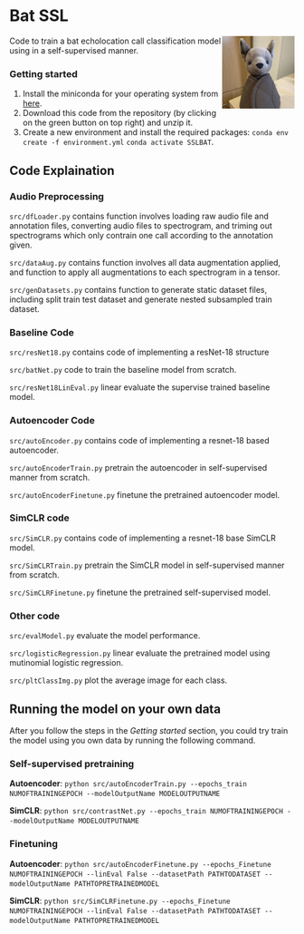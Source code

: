 # Bat SSL
<img align="right" width="128" height="128" src="img/bat.jpg">  

Code to train a bat echolocation call classification model using in a self-supervised manner.

### Getting started

1) Install the miniconda for your operating system from [here](https://docs.conda.io/en/latest/miniconda.html).
2) Download this code from the repository (by clicking on the green button on top right) and unzip it. 
3) Create a new environment and install the required packages:
`conda env create -f environment.yml`
`conda activate SSLBAT`.

## Code Explaination

### Audio Preprocessing

`src/dfLoader.py` contains function involves loading raw audio file and annotation files, converting audio files to spectrogram, and triming out spectrograms which only contrain one call according to the annotation given. 

`src/dataAug.py` contains function involves all data augmentation applied, and function to apply all augmentations to each spectrogram in a tensor. 

`src/genDatasets.py` contains function to generate static dataset files, including split train test dataset and generate nested subsampled train dataset. 

### Baseline Code

`src/resNet18.py` contains code of implementing a resNet-18 structure

`src/batNet.py` code to train the baseline model from scratch.

`src/resNet18LinEval.py` linear evaluate the supervise trained baseline model.

### Autoencoder Code

`src/autoEncoder.py` contains code of implementing a resnet-18 based autoencoder.

`src/autoEncoderTrain.py` pretrain the autoencoder in self-supervised manner from scratch.

`src/autoEncoderFinetune.py` finetune the pretrained autoencoder model.


### SimCLR code

`src/SimCLR.py` contains code of implementing a resnet-18 base SimCLR model.

`src/SimCLRTrain.py` pretrain the SimCLR model in self-supervised manner from scratch.

`src/SimCLRFinetune.py` finetune the pretrained self-supervised model.

### Other code

`src/evalModel.py` evaluate the model performance. 

`src/logisticRegression.py` linear evaluate the pretrained model using mutinomial logistic regression. 

`src/pltClassImg.py` plot the average image for each class.


## Running the model on your own data

After you follow the steps in the *Getting started* section, you could try train the model using you own data by running the following command.

### Self-supervised pretraining

**Autoencoder**: `python src/autoEncoderTrain.py --epochs_train NUMOFTRAININGEPOCH --modelOutputName MODELOUTPUTNAME`

**SimCLR**: `python src/contrastNet.py --epochs_train NUMOFTRAININGEPOCH --modelOutputName MODELOUTPUTNAME`

### Finetuning

**Autoencoder**: `python src/autoEncoderFinetune.py --epochs_Finetune NUMOFTRAININGEPOCH --linEval False --datasetPath PATHTODATASET --modelOutputName PATHTOPRETRAINEDMODEL`

**SimCLR**: `python src/SimCLRFinetune.py --epochs_Finetune NUMOFTRAININGEPOCH --linEval False --datasetPath PATHTODATASET --modelOutputName PATHTOPRETRAINEDMODEL`

































 
